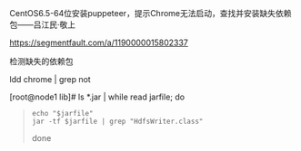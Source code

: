 
CentOS6.5-64位安装puppeteer，提示Chrome无法启动，查找并安装缺失依赖包——吕江民·敬上

https://segmentfault.com/a/1190000015802337

检测缺失的依赖包

ldd chrome | grep not


[root@node1 lib]# ls *.jar | while read jarfile; do
>     echo "$jarfile"
>     jar -tf $jarfile | grep "HdfsWriter.class"
> done

